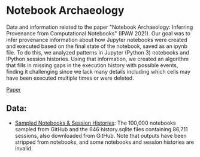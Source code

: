 # Notebook Archaeology

  Data and information related to the paper "Notebook Archaeology: Inferring Provenance from Computational Notebooks" (IPAW 2021). Our goal was to infer provenance information about how Jupyter notebooks were created and executed based on the final state of the notebook, saved as an ipynb file. To do this, we analyzed patterns in Jupyter (Python 3) notebooks and IPython session histories. Using that information, we created an algorithm that fills in missing gaps in the execution history with possible events, finding it challenging since we lack many details including which cells may have been executed multiple times or were deleted.

[Paper](https://doi.org/10.1007/978-3-030-80960-7_7)

## Data:
* [Sampled Notebooks & Session Histories](https://zenodo.org/record/5113980#.YPWoPS1h1yo): The 100,000 notebooks sampled from GitHub and the 646 history.sqlite files containing 86,711 sessions, also downloaded from GitHub. Note that outputs have been stripped from notebooks, and some notebooks and session histories are  invalid.
